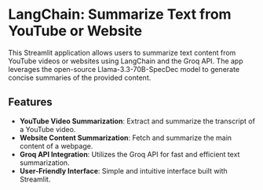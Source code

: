 # LangChain: Summarize Text from YouTube or Website

This Streamlit application allows users to summarize text content from YouTube videos or websites using LangChain and the Groq API. The app leverages the open-source Llama-3.3-70B-SpecDec model to generate concise summaries of the provided content.

## Features

- **YouTube Video Summarization**: Extract and summarize the transcript of a YouTube video.
- **Website Content Summarization**: Fetch and summarize the main content of a webpage.
- **Groq API Integration**: Utilizes the Groq API for fast and efficient text summarization.
- **User-Friendly Interface**: Simple and intuitive interface built with Streamlit.
